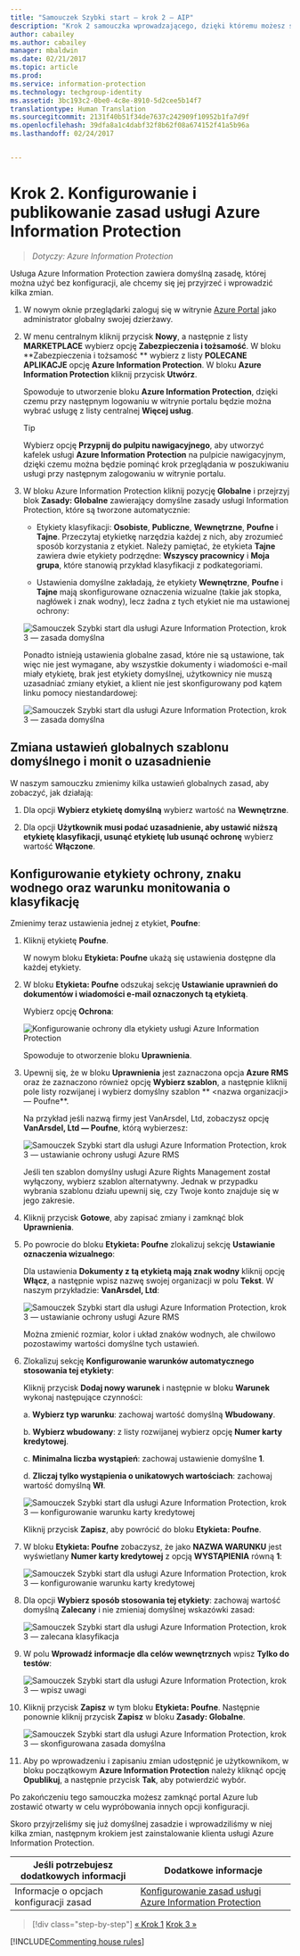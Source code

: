 ```yaml
---
title: "Samouczek Szybki start — krok 2 — AIP"
description: "Krok 2 samouczka wprowadzającego, dzięki któremu możesz szybko wypróbować usługę Microsoft Azure Information Protection w swojej organizacji. Wystarczy około 20 minut."
author: cabailey
ms.author: cabailey
manager: mbaldwin
ms.date: 02/21/2017
ms.topic: article
ms.prod: 
ms.service: information-protection
ms.technology: techgroup-identity
ms.assetid: 3bc193c2-0be0-4c8e-8910-5d2cee5b14f7
translationtype: Human Translation
ms.sourcegitcommit: 2131f40b51f34de7637c242909f10952b1fa7d9f
ms.openlocfilehash: 39dfa8a1c4dabf32f8b62f08a674152f41a5b96a
ms.lasthandoff: 02/24/2017


---
```


# <a name="step-2-configure-and-publish-the-azure-information-protection-policy"></a>Krok 2. Konfigurowanie i publikowanie zasad usługi Azure Information Protection

>*Dotyczy: Azure Information Protection*

Usługa Azure Information Protection zawiera domyślną zasadę, której można użyć bez konfiguracji, ale chcemy się jej przyjrzeć i wprowadzić kilka zmian.

1. W nowym oknie przeglądarki zaloguj się w witrynie [Azure Portal](https://portal.azure.com) jako administrator globalny swojej dzierżawy.

2. W menu centralnym kliknij przycisk **Nowy**, a następnie z listy **MARKETPLACE** wybierz opcję **Zabezpieczenia i tożsamość**. W bloku **Zabezpieczenia i tożsamość ** wybierz z listy **POLECANE APLIKACJE** opcję **Azure Information Protection**. W bloku **Azure Information Protection** kliknij przycisk **Utwórz**.

    Spowoduje to utworzenie bloku **Azure Information Protection**, dzięki czemu przy następnym logowaniu w witrynie portalu będzie można wybrać usługę z listy centralnej **Więcej usług**. 

    > [!TIP] 
    > Wybierz opcję **Przypnij do pulpitu nawigacyjnego**, aby utworzyć kafelek usługi **Azure Information Protection** na pulpicie nawigacyjnym, dzięki czemu można będzie pominąć krok przeglądania w poszukiwaniu usługi przy następnym zalogowaniu w witrynie portalu.

3.  W bloku Azure Information Protection kliknij pozycję **Globalne** i przejrzyj blok **Zasady: Globalne** zawierający domyślne zasady usługi Information Protection, które są tworzone automatycznie:
    
    - Etykiety klasyfikacji: **Osobiste**, **Publiczne**, **Wewnętrzne**, **Poufne** i **Tajne**. Przeczytaj etykietkę narzędzia każdej z nich, aby zrozumieć sposób korzystania z etykiet. Należy pamiętać, że etykieta **Tajne** zawiera dwie etykiety podrzędne: **Wszyscy pracownicy** i **Moja grupa**, które stanowią przykład klasyfikacji z podkategoriami.

    - Ustawienia domyślne zakładają, że etykiety **Wewnętrzne**, **Poufne** i **Tajne** mają skonfigurowane oznaczenia wizualne (takie jak stopka, nagłówek i znak wodny), lecz żadna z tych etykiet nie ma ustawionej ochrony: 
    
    ![Samouczek Szybki start dla usługi Azure Information Protection, krok 3 — zasada domyślna](../media/info-protect-policy-default-labels.png)
    
    Ponadto istnieją ustawienia globalne zasad, które nie są ustawione, tak więc nie jest wymagane, aby wszystkie dokumenty i wiadomości e-mail miały etykietę, brak jest etykiety domyślnej, użytkownicy nie muszą uzasadniać zmiany etykiet, a klient nie jest skonfigurowany pod kątem linku pomocy niestandardowej:
    
    ![Samouczek Szybki start dla usługi Azure Information Protection, krok 3 — zasada domyślna](../media/info-protect-policy-default-settings.png)

## <a name="changing-the-global-settings-for-a-default-template-and-prompt-for-justification"></a>Zmiana ustawień globalnych szablonu domyślnego i monit o uzasadnienie

W naszym samouczku zmienimy kilka ustawień globalnych zasad, aby zobaczyć, jak działają:

1. Dla opcji **Wybierz etykietę domyślną** wybierz wartość na **Wewnętrzne**.

2. Dla opcji **Użytkownik musi podać uzasadnienie, aby ustawić niższą etykietę klasyfikacji, usunąć etykietę lub usunąć ochronę** wybierz wartość **Włączone**.

## <a name="configuring-a-label-for-protection-a-watermark-and-a-condition-to-prompt-for-classification"></a>Konfigurowanie etykiety ochrony, znaku wodnego oraz warunku monitowania o klasyfikację

Zmienimy teraz ustawienia jednej z etykiet, **Poufne**:

1. Kliknij etykietę **Poufne**. 
    
    W nowym bloku **Etykieta: Poufne** ukażą się ustawienia dostępne dla każdej etykiety. 

2. W bloku **Etykieta: Poufne** odszukaj sekcję **Ustawianie uprawnień do dokumentów i wiadomości e-mail oznaczonych tą etykietą**.

    Wybierz opcję **Ochrona**:
    
    ![Konfigurowanie ochrony dla etykiety usługi Azure Information Protection](../media/info-protect-protection-bar.png) 
    
    Spowoduje to otworzenie bloku **Uprawnienia**.
    
3. Upewnij się, że w bloku **Uprawnienia** jest zaznaczona opcja **Azure RMS** oraz że zaznaczono również opcję **Wybierz szablon**, a następnie kliknij pole listy rozwijanej i wybierz domyślny szablon ** \<nazwa organizacji> — Poufne**.     
    
    Na przykład jeśli nazwą firmy jest VanArsdel, Ltd, zobaczysz opcję **VanArsdel, Ltd — Poufne**, którą wybierzesz: 
    
    ![Samouczek Szybki start dla usługi Azure Information Protection, krok 3 — ustawianie ochrony usługi Azure RMS](../media/step2-select-rms-template.png)
    
    Jeśli ten szablon domyślny usługi Azure Rights Management został wyłączony, wybierz szablon alternatywny. Jednak w przypadku wybrania szablonu działu upewnij się, czy Twoje konto znajduje się w jego zakresie.
    
4. Kliknij przycisk **Gotowe**, aby zapisać zmiany i zamknąć blok **Uprawnienia**.

5. Po powrocie do bloku **Etykieta: Poufne** zlokalizuj sekcję **Ustawianie oznaczenia wizualnego**:
    
    Dla ustawienia **Dokumenty z tą etykietą mają znak wodny** kliknij opcję **Włącz**, a następnie wpisz nazwę swojej organizacji w polu **Tekst**. W naszym przykładzie: **VanArsdel, Ltd**: 
    
    ![Samouczek Szybki start dla usługi Azure Information Protection, krok 3 — ustawianie ochrony usługi Azure RMS](../media/step2-configure-watermark.png)
    
    Można zmienić rozmiar, kolor i układ znaków wodnych, ale chwilowo pozostawimy wartości domyślne tych ustawień.
    
6. Zlokalizuj sekcję **Konfigurowanie warunków automatycznego stosowania tej etykiety**:
    
    Kliknij przycisk **Dodaj nowy warunek** i następnie w bloku **Warunek** wykonaj następujące czynności:
    
    a. **Wybierz typ warunku**: zachowaj wartość domyślną **Wbudowany**.
    
    b. **Wybierz wbudowany**: z listy rozwijanej wybierz opcję **Numer karty kredytowej**.
    
    c. **Minimalna liczba wystąpień**: zachowaj ustawienie domyślne **1**.
    
    d. **Zliczaj tylko wystąpienia o unikatowych wartościach**: zachowaj wartość domyślną **Wł**.
    
    ![Samouczek Szybki start dla usługi Azure Information Protection, krok 3 — konfigurowanie warunku karty kredytowej](../media/step2-configure-condition.png)
    
    Kliknij przycisk **Zapisz**, aby powrócić do bloku **Etykieta: Poufne**.

7. W bloku **Etykieta: Poufne** zobaczysz, że jako **NAZWA WARUNKU** jest wyświetlany **Numer karty kredytowej** z opcją **WYSTĄPIENIA** równą **1**:
    
    ![Samouczek Szybki start dla usługi Azure Information Protection, krok 3 — konfigurowanie warunku karty kredytowej](../media/step2-see-condition.png)

8. Dla opcji **Wybierz sposób stosowania tej etykiety**: zachowaj wartość domyślną **Zalecany** i nie zmieniaj domyślnej wskazówki zasad:
    
    ![Samouczek Szybki start dla usługi Azure Information Protection, krok 3 — zalecana klasyfikacja](../media/step2-keep-recommended.png)

9. W polu **Wprowadź informacje dla celów wewnętrznych** wpisz **Tylko do testów**:
    
    ![Samouczek Szybki start dla usługi Azure Information Protection, krok 3 — wpisz uwagi](../media/step2-type-notes.png)

10. Kliknij przycisk **Zapisz** w tym bloku **Etykieta: Poufne**. Następnie ponownie kliknij przycisk **Zapisz** w bloku **Zasady: Globalne**.

    ![Samouczek Szybki start dla usługi Azure Information Protection, krok 3 — skonfigurowana zasada domyślna](../media/info-protect-policy-configured.png)

11. Aby po wprowadzeniu i zapisaniu zmian udostępnić je użytkownikom, w bloku początkowym **Azure Information Protection** należy kliknąć opcję **Opublikuj**, a następnie przycisk **Tak**, aby potwierdzić wybór.

Po zakończeniu tego samouczka możesz zamknąć portal Azure lub zostawić otwarty w celu wypróbowania innych opcji konfiguracji.

Skoro przyjrzeliśmy się już domyślnej zasadzie i wprowadziliśmy w niej kilka zmian, następnym krokiem jest zainstalowanie klienta usługi Azure Information Protection.

|Jeśli potrzebujesz dodatkowych informacji|Dodatkowe informacje|
|--------------------------------|--------------------------|
|Informacje o opcjach konfiguracji zasad|[Konfigurowanie zasad usługi Azure Information Protection](../deploy-use/configure-policy.md)|


>[!div class="step-by-step"]
[&#171; Krok 1](infoprotect-tutorial-step1.md)
[Krok 3 &#187;](infoprotect-tutorial-step3.md)

[!INCLUDE[Commenting house rules](../includes/houserules.md)]
